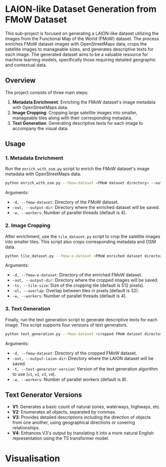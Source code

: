 # LAION-like Dataset Generation from FMoW Dataset

This sub-project is focused on generating a LAION-like dataset utilizing the images from the Functional Map of the World (FMoW) dataset. The process enriches FMoW dataset images with OpenStreetMaps data, crops the satellite images to manageable sizes, and generates descriptive texts for each image. The generated dataset aims to be a valuable resource for machine learning models, specifically those requiring detailed geographic and contextual data.

## Overview

The project consists of three main steps:

1. **Metadata Enrichment**: Enriching the FMoW dataset's image metadata with OpenStreetMaps data.
2. **Image Cropping**: Cropping large satellite images into smaller, manageable tiles along with their corresponding metadata.
3. **Text Generation**: Generating descriptive texts for each image to accompany the visual data.

## Usage

### 1. Metadata Enrichment

Run the `enrich_with_osm.py` script to enrich the FMoW dataset's image metadata with OpenStreetMaps data.
```bash
python enrich_with_osm.py --fmow-dataset <FMoW dataset directory> --output-dir <output directory> --workers <number of threads>
```
Arguments:
- `-d, --fmow-dataset`: Directory of the FMoW dataset.
- `-out, --output-dir`: Directory where the enriched dataset will be saved.
- `-w, --workers`: Number of parallel threads (default is 4).

### 2. Image Cropping

After enrichment, use the `tile_dataset.py` script to crop the satellite images into smaller tiles. This script also crops corresponding metadata and OSM data.
```bash
python tile_dataset.py --fmow-e-dataset <FMoW enriched dataset directory> --output-dir <output directory> --tile-size <tile size> --overlap <overlap between tiles> --workers <number of threads>
```

Arguments:
- `-d, --fmow-e-dataset`: Directory of the enriched FMoW dataset.
- `-out, --output-dir`: Directory where the cropped images will be saved.
- `-ts, --tile-size`: Size of the cropping tile (default is 512 pixels).
- `-ol, --overlap`: Overlap between tiles in pixels (default is 32).
- `-w, --workers`: Number of parallel threads (default is 4).

### 3. Text Generation

Finally, run the text generation script to generate descriptive texts for each image. This script supports four versions of text generators.
```bash
python text_generation.py --fmow-dataset <cropped FMoW dataset directory> --output-laion-dir <LAION dataset directory> --text-generator-version <v1/v2/v3/v4> --workers <number of threads>
```

Arguments:
- `-d, --fmow-dataset`: Directory of the cropped FMoW dataset.
- `-out, --output-laion-dir`: Directory where the LAION dataset will be saved.
- `-t, --text-generator-version`: Version of the text generation algorithm to use (`v1`, `v2`, `v3`, `v4`).
- `-w, --workers`: Number of parallel workers (default is 8).

## Text Generator Versions

- **V1**: Generates a basic count of natural zones, waterways, highways, etc.
- **V2**: Enumerates all objects, separated by commas.
- **V3**: Provides detailed descriptions including the direction of objects from one another, using geographical directions or covering relationships.
- **V4**: Enhances V3's output by translating it into a more natural English representation using the T5 transformer model.



# Visualisation
